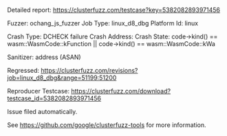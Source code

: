 Detailed report: https://clusterfuzz.com/testcase?key=5382082893971456

Fuzzer: ochang_js_fuzzer
Job Type: linux_d8_dbg
Platform Id: linux

Crash Type: DCHECK failure
Crash Address: 
Crash State:
  code->kind() == wasm::WasmCode::kFunction || code->kind() == wasm::WasmCode::kWa
  
Sanitizer: address (ASAN)

Regressed: https://clusterfuzz.com/revisions?job=linux_d8_dbg&range=51199:51200

Reproducer Testcase: https://clusterfuzz.com/download?testcase_id=5382082893971456

Issue filed automatically.

See https://github.com/google/clusterfuzz-tools for more information.